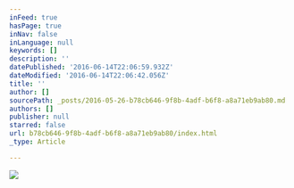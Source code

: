 ```yaml
---
inFeed: true
hasPage: true
inNav: false
inLanguage: null
keywords: []
description: ''
datePublished: '2016-06-14T22:06:59.932Z'
dateModified: '2016-06-14T22:06:42.056Z'
title: ''
author: []
sourcePath: _posts/2016-05-26-b78cb646-9f8b-4adf-b6f8-a8a71eb9ab80.md
authors: []
publisher: null
starred: false
url: b78cb646-9f8b-4adf-b6f8-a8a71eb9ab80/index.html
_type: Article

---
```

![](https://the-grid-user-content.s3-us-west-2.amazonaws.com/051ecbef-f8c9-4ff1-8837-6987893d5776.jpg)